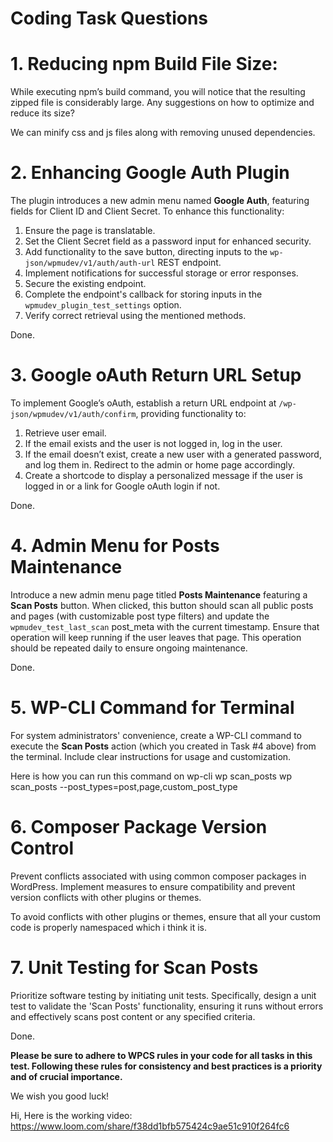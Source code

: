 # Coding Task Questions

# 1. Reducing npm Build File Size:

While executing npm’s build command, you will notice that the resulting zipped file is considerably large. Any suggestions on how to optimize and reduce its size?

We can minify css and js files along with removing unused dependencies.

# 2. Enhancing Google Auth Plugin

The plugin introduces a new admin menu named **Google Auth**, featuring fields for Client ID and Client Secret. To enhance this functionality:

1. Ensure the page is translatable.
2. Set the Client Secret field as a password input for enhanced security.
3. Add functionality to the save button, directing inputs to the `wp-json/wpmudev/v1/auth/auth-url` REST endpoint.
4. Implement notifications for successful storage or error responses.
5. Secure the existing endpoint.
6. Complete the endpoint's callback for storing inputs in the `wpmudev_plugin_test_settings` option.
7. Verify correct retrieval using the mentioned methods.

Done.

# 3. Google oAuth Return URL Setup

To implement Google’s oAuth, establish a return URL endpoint at `/wp-json/wpmudev/v1/auth/confirm`, providing functionality to:

1. Retrieve user email.
2. If the email exists and the user is not logged in, log in the user.
3. If the email doesn’t exist, create a new user with a generated password, and log them in. Redirect to the admin or home page accordingly.
4. Create a shortcode to display a personalized message if the user is logged in or a link for Google oAuth login if not.

Done.

# 4. Admin Menu for Posts Maintenance

Introduce a new admin menu page titled **Posts Maintenance** featuring a **Scan Posts** button. When clicked, this button should scan all public posts and pages (with customizable post type filters) and update the `wpmudev_test_last_scan` post_meta with the current timestamp. Ensure that operation will keep running if the user leaves that page. This operation should be repeated daily to ensure ongoing maintenance.

Done.

# 5. WP-CLI Command for Terminal

For system administrators' convenience, create a WP-CLI command to execute the **Scan Posts** action (which you created in Task #4 above) from the terminal. Include clear instructions for usage and customization.

Here is how you can run this command on wp-cli
wp scan_posts
wp scan_posts --post_types=post,page,custom_post_type

# 6. Composer Package Version Control

Prevent conflicts associated with using common composer packages in WordPress. Implement measures to ensure compatibility and prevent version conflicts with other plugins or themes.

To avoid conflicts with other plugins or themes, ensure that all your custom code is properly namespaced which i think it is.

# 7. Unit Testing for Scan Posts

Prioritize software testing by initiating unit tests. Specifically, design a unit test to validate the 'Scan Posts' functionality, ensuring it runs without errors and effectively scans post content or any specified criteria.

Done.

**Please be sure to adhere to WPCS rules in your code for all tasks in this test. Following these rules for consistency and best practices is a priority and of crucial importance.**

We wish you good luck!

Hi, Here is the working video:
https://www.loom.com/share/f38dd1bfb575424c9ae51c910f264fc6
